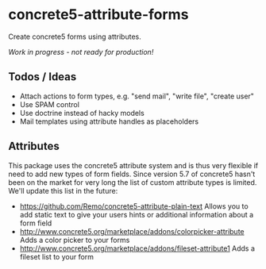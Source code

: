# concrete5-attribute-forms

Create concrete5 forms using attributes.

_Work in progress - not ready for production!_

## Todos / Ideas

* Attach actions to form types, e.g. "send mail", "write file", "create user"
* Use SPAM control
* Use doctrine instead of hacky models
* Mail templates using attribute handles as placeholders

## Attributes

This package uses the concrete5 attribute system and is thus very flexible if need to add new types of form fields.
Since version 5.7 of concrete5 hasn't been on the market for very long the list of custom attribute types is limited. We'll update this list in the future:

* https://github.com/Remo/concrete5-attribute-plain-text Allows you to add static text to give your users hints or additional information about a form field
* http://www.concrete5.org/marketplace/addons/colorpicker-attribute Adds a color picker to your forms
* http://www.concrete5.org/marketplace/addons/fileset-attribute1 Adds a fileset list to your form

